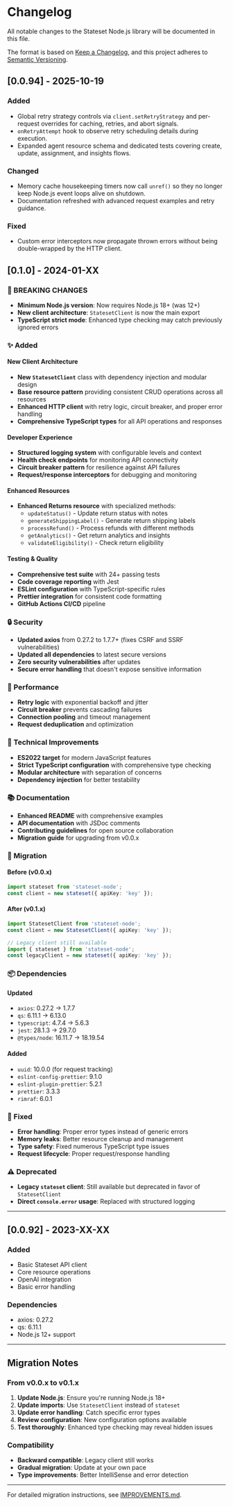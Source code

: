 # Changelog

All notable changes to the Stateset Node.js library will be documented in this file.

The format is based on [Keep a Changelog](https://keepachangelog.com/en/1.0.0/),
and this project adheres to [Semantic Versioning](https://semver.org/spec/v2.0.0.html).

## [0.0.94] - 2025-10-19

### Added
- Global retry strategy controls via `client.setRetryStrategy` and per-request overrides for caching, retries, and abort signals.
- `onRetryAttempt` hook to observe retry scheduling details during execution.
- Expanded agent resource schema and dedicated tests covering create, update, assignment, and insights flows.

### Changed
- Memory cache housekeeping timers now call `unref()` so they no longer keep Node.js event loops alive on shutdown.
- Documentation refreshed with advanced request examples and retry guidance.

### Fixed
- Custom error interceptors now propagate thrown errors without being double-wrapped by the HTTP client.

## [0.1.0] - 2024-01-XX

### 🚨 BREAKING CHANGES

- **Minimum Node.js version**: Now requires Node.js 18+ (was 12+)
- **New client architecture**: `StatesetClient` is now the main export
- **TypeScript strict mode**: Enhanced type checking may catch previously ignored errors

### ✨ Added

#### New Client Architecture
- **New `StatesetClient`** class with dependency injection and modular design
- **Base resource pattern** providing consistent CRUD operations across all resources
- **Enhanced HTTP client** with retry logic, circuit breaker, and proper error handling
- **Comprehensive TypeScript types** for all API operations and responses

#### Developer Experience
- **Structured logging system** with configurable levels and context
- **Health check endpoints** for monitoring API connectivity
- **Circuit breaker pattern** for resilience against API failures
- **Request/response interceptors** for debugging and monitoring

#### Enhanced Resources
- **Enhanced Returns resource** with specialized methods:
  - `updateStatus()` - Update return status with notes
  - `generateShippingLabel()` - Generate return shipping labels
  - `processRefund()` - Process refunds with different methods
  - `getAnalytics()` - Get return analytics and insights
  - `validateEligibility()` - Check return eligibility

#### Testing & Quality
- **Comprehensive test suite** with 24+ passing tests
- **Code coverage reporting** with Jest
- **ESLint configuration** with TypeScript-specific rules
- **Prettier integration** for consistent code formatting
- **GitHub Actions CI/CD** pipeline

### 🔒 Security

- **Updated axios** from 0.27.2 to 1.7.7+ (fixes CSRF and SSRF vulnerabilities)
- **Updated all dependencies** to latest secure versions
- **Zero security vulnerabilities** after updates
- **Secure error handling** that doesn't expose sensitive information

### 🚀 Performance

- **Retry logic** with exponential backoff and jitter
- **Circuit breaker** prevents cascading failures
- **Connection pooling** and timeout management
- **Request deduplication** and optimization

### 🔧 Technical Improvements

- **ES2022 target** for modern JavaScript features
- **Strict TypeScript configuration** with comprehensive type checking
- **Modular architecture** with separation of concerns
- **Dependency injection** for better testability

### 📚 Documentation

- **Enhanced README** with comprehensive examples
- **API documentation** with JSDoc comments
- **Contributing guidelines** for open source collaboration
- **Migration guide** for upgrading from v0.0.x

### 🔄 Migration

#### Before (v0.0.x)
```typescript
import stateset from 'stateset-node';
const client = new stateset({ apiKey: 'key' });
```

#### After (v0.1.x)
```typescript
import StatesetClient from 'stateset-node';
const client = new StatesetClient({ apiKey: 'key' });

// Legacy client still available
import { stateset } from 'stateset-node';
const legacyClient = new stateset({ apiKey: 'key' });
```

### 📦 Dependencies

#### Updated
- `axios`: 0.27.2 → 1.7.7
- `qs`: 6.11.1 → 6.13.0
- `typescript`: 4.7.4 → 5.6.3
- `jest`: 28.1.3 → 29.7.0
- `@types/node`: 16.11.7 → 18.19.54

#### Added
- `uuid`: 10.0.0 (for request tracking)
- `eslint-config-prettier`: 9.1.0
- `eslint-plugin-prettier`: 5.2.1
- `prettier`: 3.3.3
- `rimraf`: 6.0.1

### 🐛 Fixed

- **Error handling**: Proper error types instead of generic errors
- **Memory leaks**: Better resource cleanup and management
- **Type safety**: Fixed numerous TypeScript type issues
- **Request lifecycle**: Proper request/response handling

### ⚠️ Deprecated

- **Legacy `stateset` client**: Still available but deprecated in favor of `StatesetClient`
- **Direct `console.error` usage**: Replaced with structured logging

---

## [0.0.92] - 2023-XX-XX

### Added
- Basic Stateset API client
- Core resource operations
- OpenAI integration
- Basic error handling

### Dependencies
- axios: 0.27.2
- qs: 6.11.1
- Node.js 12+ support

---

## Migration Notes

### From v0.0.x to v0.1.x

1. **Update Node.js**: Ensure you're running Node.js 18+
2. **Update imports**: Use `StatesetClient` instead of `stateset`
3. **Update error handling**: Catch specific error types
4. **Review configuration**: New configuration options available
5. **Test thoroughly**: Enhanced type checking may reveal hidden issues

### Compatibility

- **Backward compatible**: Legacy client still works
- **Gradual migration**: Update at your own pace
- **Type improvements**: Better IntelliSense and error detection

---

For detailed migration instructions, see [IMPROVEMENTS.md](./IMPROVEMENTS.md).
